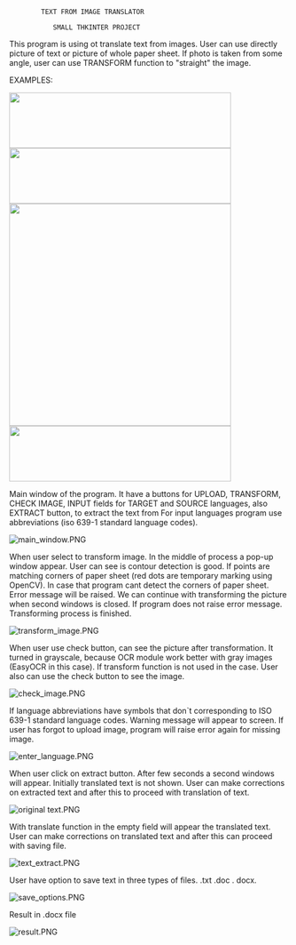             TEXT FROM IMAGE TRANSLATOR

               SMALL THKINTER PROJECT
            
This program is using ot translate text from images.
User can use directly picture of text or picture of whole paper sheet.
If photo is taken from some angle, user can use TRANSFORM function to "straight" the image.


EXAMPLES:

<img src="readme_images/examples/bulgarian_text.PNG" width="400" height="100">

<img src="readme_images/examples/test_img.png" width="400" height="100">

<img src="readme_images/examples/tilt_image.PNG" width="400" height="400">

<img src="readme_images/examples/english_text.PNG" width="400" height="100">

Main window of the program. It have a buttons for UPLOAD, TRANSFORM, CHECK IMAGE,
INPUT fields for TARGET and SOURCE languages, also EXTRACT button, to extract the text from
For input languages program use abbreviations (iso 639-1 standard language codes).

![main_window.PNG](readme_images%2Fmain_window.PNG)

When user select to transform image. In the middle of process a pop-up window appear.
User can see is contour detection is good. If points are matching corners of paper sheet
(red dots are temporary marking using OpenCV). In case that program cant detect the corners of
paper sheet. Error message will be raised.
We can continue with transforming the picture when second windows is closed. 
If program does not raise error message. Transforming process is finished.

![transform_image.PNG](readme_images%2Ftransform_image.PNG)

When user use check button, can see the picture after transformation.
It turned in grayscale, because OCR module work better with gray images (EasyOCR in this case).
If transform function is not used in the case. User also can use the check button to see the image.

![check_image.PNG](readme_images%2Fcheck_image.PNG)

If language abbreviations have symbols that don`t corresponding to ISO 639-1 standard language codes.
Warning message will appear to screen. If user has forgot to upload image,
program will raise error again for missing image. 


![enter_language.PNG](readme_images%2Fenter_language.PNG)

When user click on extract button. After few seconds a second windows will appear.
Initially translated text is not shown. User can make corrections on extracted text and
after this to proceed with translation of text.

![original text.PNG](readme_images%2Foriginal%20text.PNG)

With translate function in the empty field will appear the translated text.
User can make corrections on translated text and after this can proceed with saving file.

![text_extract.PNG](readme_images%2Ftext_extract.PNG)

User have option to save text  in three types of files.
.txt .doc . docx. 

![save_options.PNG](readme_images%2Fsave_options.PNG)

Result in .docx file

![result.PNG](readme_images%2Fresult.PNG)
